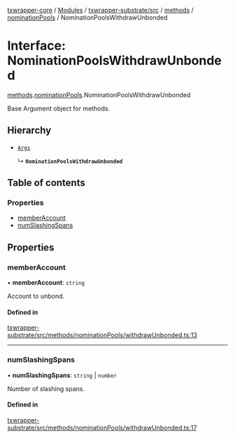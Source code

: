 [txwrapper-core](../README.md) / [Modules](../modules.md) / [txwrapper-substrate/src](../modules/txwrapper_substrate_src.md) / [methods](../modules/txwrapper_substrate_src.methods.md) / [nominationPools](../modules/txwrapper_substrate_src.methods.nominationPools.md) / NominationPoolsWithdrawUnbonded

# Interface: NominationPoolsWithdrawUnbonded

[methods](../modules/txwrapper_substrate_src.methods.md).[nominationPools](../modules/txwrapper_substrate_src.methods.nominationPools.md).NominationPoolsWithdrawUnbonded

Base Argument object for methods.

## Hierarchy

- [`Args`](../modules/txwrapper_core_src.md#args)

  ↳ **`NominationPoolsWithdrawUnbonded`**

## Table of contents

### Properties

- [memberAccount](txwrapper_substrate_src.methods.nominationPools.NominationPoolsWithdrawUnbonded.md#memberaccount)
- [numSlashingSpans](txwrapper_substrate_src.methods.nominationPools.NominationPoolsWithdrawUnbonded.md#numslashingspans)

## Properties

### memberAccount

• **memberAccount**: `string`

Account to unbond.

#### Defined in

[txwrapper-substrate/src/methods/nominationPools/withdrawUnbonded.ts:13](https://github.com/paritytech/txwrapper-core/blob/a09c1f6/packages/txwrapper-substrate/src/methods/nominationPools/withdrawUnbonded.ts#L13)

___

### numSlashingSpans

• **numSlashingSpans**: `string` \| `number`

Number of slashing spans.

#### Defined in

[txwrapper-substrate/src/methods/nominationPools/withdrawUnbonded.ts:17](https://github.com/paritytech/txwrapper-core/blob/a09c1f6/packages/txwrapper-substrate/src/methods/nominationPools/withdrawUnbonded.ts#L17)
